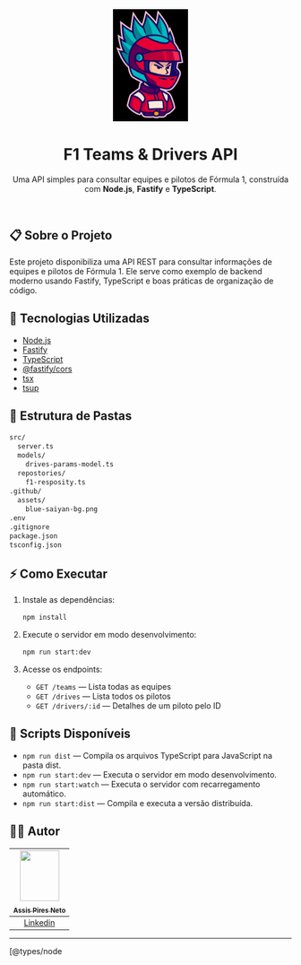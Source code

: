 <div align="center">

  <img src="./.github/assets/piloto-bg.png" alt="Logo" height="200">
  <h1 align="center"><strong>F1 Teams & Drivers API</strong></h1>
  <p align="center">
    Uma API simples para consultar equipes e pilotos de Fórmula 1, construída com <b>Node.js</b>, <b>Fastify</b> e <b>TypeScript</b>.
  </p>

</div>

<br />

## 📋 Sobre o Projeto

Este projeto disponibiliza uma API REST para consultar informações de equipes e pilotos de Fórmula 1. Ele serve como exemplo de backend moderno usando Fastify, TypeScript e boas práticas de organização de código.

## 🚀 Tecnologias Utilizadas

- [Node.js](https://nodejs.org/)
- [Fastify](https://www.fastify.io/)
- [TypeScript](https://www.typescriptlang.org/)
- [@fastify/cors](https://github.com/fastify/fastify-cors)
- [tsx](https://www.npmjs.com/package/tsx)
- [tsup](https://www.npmjs.com/package/tsup)

## 📁 Estrutura de Pastas

```
src/
  server.ts
  models/
    drives-params-model.ts
  repostories/
    f1-resposity.ts
.github/
  assets/
    blue-saiyan-bg.png
.env
.gitignore
package.json
tsconfig.json
```

## ⚡ Como Executar

1. Instale as dependências:
   ```bash
   npm install
   ```

2. Execute o servidor em modo desenvolvimento:
   ```bash
   npm run start:dev
   ```

3. Acesse os endpoints:
   - `GET /teams` — Lista todas as equipes
   - `GET /drives` — Lista todos os pilotos
   - `GET /drivers/:id` — Detalhes de um piloto pelo ID

## 📝 Scripts Disponíveis

- `npm run dist` — Compila os arquivos TypeScript para JavaScript na pasta dist.
- `npm run start:dev` — Executa o servidor em modo desenvolvimento.
- `npm run start:watch` — Executa o servidor com recarregamento automático.
- `npm run start:dist` — Compila e executa a versão distribuída.

## 👨‍💻 Autor

| [<img src="https://avatars3.githubusercontent.com/u/42425865?v=4" width="70" height="90" ><br><sub>Assis Pires Neto</sub>](https://github.com/lancellot) |
| :---------------------------------------------------------------------------------------------------------------------------------------: |
|                                            [Linkedin](www.linkedin.com/in/assis-pires-neto/)                                             |

---

[typescript]: https://www.typescriptlang.org/
[nodejs]: https://nodejs.org/
[fastify]: https://www.fastify.io/
[tsx-npm]: https://www.npmjs.com/package/tsx
[tsup-npm]: https://www.npmjs.com/package/tsup
[@types/node
